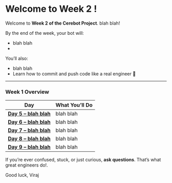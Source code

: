 # Welcome to Week 2 !

Welcome to **Week 2 of the Cerebot Project**. blah blah!


By the end of the week, your bot will:

* blah blah
* 


You’ll also:

* blah blah
* Learn how to commit and push code like a real engineer 🚀

---

### Week 1 Overview

| Day                                                        | What You’ll Do                                                               |
| ---------------------------------------------------------- | ---------------------------------------------------------------------------- |
| [**Day 5 – blah blah**](./Day5.md)                         | blah blah      |
| [**Day 6 – blah blah**](./Day6.md)                         | blah blah      |
| [**Day 7 – blah blah**](./Day7.md)                         | blah blah      |
| [**Day 8 – blah blah**](./Day8.md)                         | blah blah      |
| [**Day 9 – blah blah**](./Day9.md)                         | blah blah      |

If you’re ever confused, stuck, or just curious, **ask questions**. That’s what great engineers do!.

Good luck,
Viraj

